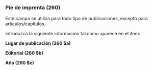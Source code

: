 ### Pie de imprenta (260)

Este campo se utiliza para todo tipo de publicaciones, excepto para artículos/capítulos.

Introduzca la siguiente información tal como aparece en el ítem:

**Lugar de publicación (260 $a)**

**Editorial (260 $b)**

**Año (260 $c)**